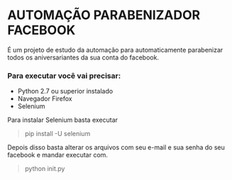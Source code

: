 # AUTOMAÇÃO PARABENIZADOR FACEBOOK

É um projeto de estudo da automação para automaticamente parabenizar todos os aniversariantes da sua conta do facebook.

### Para executar você vai precisar:

* Python 2.7 ou superior instalado
* Navegador Firefox
* Selenium

Para instalar Selenium basta executar

> pip install -U selenium

Depois disso basta alterar os arquivos com seu e-mail e sua senha do seu facebook e mandar executar com.

> python init.py